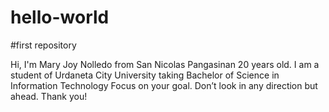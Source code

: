 # hello-world
#first repository


Hi, I'm Mary Joy Nolledo from San Nicolas Pangasinan 20 years old.
I am a student of Urdaneta City University taking Bachelor of Science in Information Technology
Focus on your goal. Don’t look in any direction but ahead.
Thank you!
